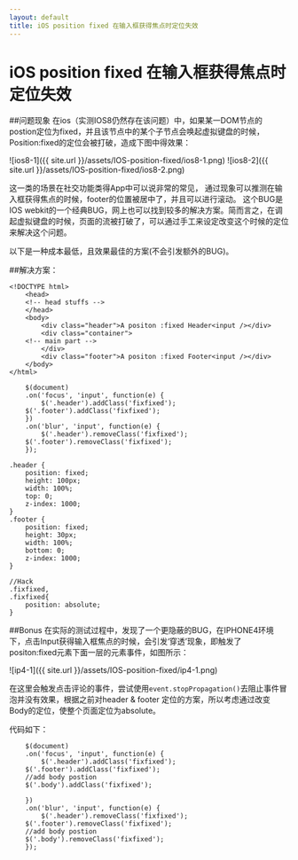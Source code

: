 ```yaml
---
layout: default
title: iOS position fixed 在输入框获得焦点时定位失效
---
```

# iOS position fixed 在输入框获得焦点时定位失效


##问题现象
在ios（实测IOS8仍然存在该问题）中，如果某一DOM节点的postion定位为fixed，并且该节点中的某个子节点会唤起虚拟键盘的时候，Position:fixed的定位会被打破，造成下图中得效果：

![ios8-1]({{ site.url }}/assets/IOS-position-fixed/ios8-1.png)
![ios8-2]({{ site.url }}/assets/IOS-position-fixed/ios8-2.png)


这一类的场景在社交功能类得App中可以说非常的常见，
通过现象可以推测在输入框获得焦点的时候，footer的位置被居中了，并且可以进行滚动。
这个BUG是IOS webkit的一个经典BUG，网上也可以找到较多的解决方案。简而言之，在调起虚拟键盘的时候，页面的流被打破了，可以通过手工来设定改变这个时候的定位来解决这个问题。

以下是一种成本最低，且效果最佳的方案(不会引发额外的BUG)。

##解决方案：
```
<!DOCTYPE html>
    <head>
	<!-- head stuffs -->
    </head>
    <body>
        <div class="header">A positon :fixed Header<input /></div>
        <div class="container">
	<!-- main part -->
        </div>
        <div class="footer">A positon :fixed Footer<input /></div>
    </body>
</html>
```
```
    $(document)
    .on('focus', 'input', function(e) {
        $('.header').addClass('fixfixed');
 	$('.footer').addClass('fixfixed');
    })
    .on('blur', 'input', function(e) {
        $('.header').removeClass('fixfixed');
	$('.footer').removeClass('fixfixed');
    });
```
```
.header { 
    position: fixed; 
    height: 100px; 
    width: 100%; 
    top: 0; 
    z-index: 1000; 
} 
.footer { 
    position: fixed; 
    height: 30px; 
    width: 100%; 
    bottom: 0; 
    z-index: 1000; 
} 

//Hack
.fixfixed, 
.fixfixed{ 
    position: absolute; 
} 
```

##Bonus
在实际的测试过程中，发现了一个更隐蔽的BUG，在IPHONE4环境下，点击Input获得输入框焦点的时候，会引发‘穿透’现象，即触发了positon:fixed元素下面一层的元素事件，如图所示：


![ip4-1]({{ site.url }}/assets/IOS-position-fixed/ip4-1.png)

在这里会触发点击评论的事件，尝试使用`event.stopPropagation()`去阻止事件冒泡并没有效果，根据之前对header & footer 定位的方案，所以考虑通过改变Body的定位，使整个页面定位为absolute。

代码如下：

```
    $(document)
    .on('focus', 'input', function(e) {
        $('.header').addClass('fixfixed');
 	$('.footer').addClass('fixfixed');
	//add body postion
	$('.body').addClass('fixfixed');

    })
    .on('blur', 'input', function(e) {
        $('.header').removeClass('fixfixed');
	$('.footer').removeClass('fixfixed');
	//add body postion
	$('.body').removeClass('fixfixed');
    });
```


